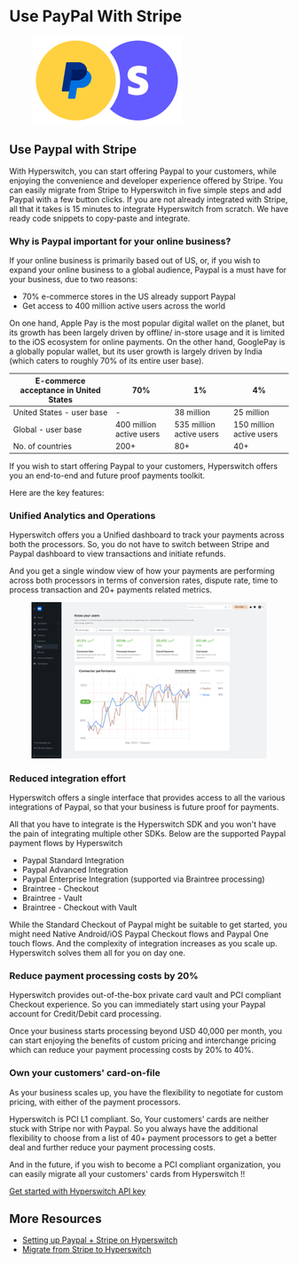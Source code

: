 # Use PayPal With Stripe

<figure><img src=".gitbook/assets/image (71).png" alt=""><figcaption></figcaption></figure>

## Use Paypal with Stripe

With Hyperswitch, you can start offering Paypal to your customers, while enjoying the convenience and developer experience offered by Stripe. You can easily migrate from Stripe to Hyperswitch in five simple steps and add Paypal with a few button clicks. If you are not already integrated with Stripe, all that it takes is 15 minutes to integrate Hyperswitch from scratch. We have ready code snippets to copy-paste and integrate.

### Why is Paypal important for your online business?

If your online business is primarily based out of US, or, if you wish to expand your online business to a global audience, Paypal is a must have for your business, due to two reasons:

* 70% e-commerce stores in the US already support Paypal
* Get access to 400 million active users across the world

On one hand, Apple Pay is the most popular digital wallet on the planet, but its growth has been largely driven by offline/ in-store usage and it is limited to the iOS ecosystem for online payments. On the other hand, GooglePay is a globally popular wallet, but its user growth is largely driven by India (which caters to roughly 70% of its entire user base).

| E-commerce acceptance in United States | 70%                      | 1%                       | 4%                       |
| -------------------------------------- | ------------------------ | ------------------------ | ------------------------ |
| United States - user base              | -                        | 38 million               | 25 million               |
| Global - user base                     | 400 million active users | 535 million active users | 150 million active users |
| No. of countries                       | 200+                     | 80+                      | 40+                      |

If you wish to start offering Paypal to your customers, Hyperswitch offers you an end-to-end and future proof payments toolkit.

Here are the key features:

### Unified Analytics and Operations

Hyperswitch offers you a Unified dashboard to track your payments across both the processors. So, you do not have to switch between Stripe and Paypal dashboard to view transactions and initiate refunds.

And you get a single window view of how your payments are performing across both processors in terms of conversion rates, dispute rate, time to process transaction and 20+ payments related metrics.

<figure><img src=".gitbook/assets/image (72).png" alt=""><figcaption></figcaption></figure>

### Reduced integration effort

Hyperswitch offers a single interface that provides access to all the various integrations of Paypal, so that your business is future proof for payments.

All that you have to integrate is the Hyperswitch SDK and you won't have the pain of integrating multiple other SDKs. Below are the supported Paypal payment flows by Hyperswitch

* Paypal Standard Integration
* Paypal Advanced Integration
* Paypal Enterprise Integration (supported via Braintree processing)
* Braintree - Checkout
* Braintree - Vault
* Braintree - Checkout with Vault

While the Standard Checkout of Paypal might be suitable to get started, you might need Native Android/iOS Paypal Checkout flows and Paypal One touch flows. And the complexity of integration increases as you scale up. Hyperswitch solves them all for you on day one.

### Reduce payment processing costs by 20%

Hyperswitch provides out-of-the-box private card vault and PCI compliant Checkout experience. So you can immediately start using your Paypal account for Credit/Debit card processing.

Once your business starts processing beyond USD 40,000 per month, you can start enjoying the benefits of custom pricing and interchange pricing which can reduce your payment processing costs by 20% to 40%.

### Own your customers' card-on-file

As your business scales up, you have the flexibility to negotiate for custom pricing, with either of the payment processors.

Hyperswitch is PCI L1 compliant. So, Your customers' cards are neither stuck with Stripe nor with Paypal. So you always have the additional flexibility to choose from a list of 40+ payment processors to get a better deal and further reduce your payment processing costs.

And in the future, if you wish to become a PCI compliant organization, you can easily migrate all your customers' cards from Hyperswitch !!

[Get started with Hyperswitch API key](https://app.hyperswitch.io/register)

## More Resources

* [Setting up Paypal + Stripe on Hyperswitch](https://hyperswitch.io/docs/sdkIntegrations/setupPaypalStripeOnHyperSwitch)
* [Migrate from Stripe to Hyperswitch](https://hyperswitch.io/docs/migrateFromStripe/)
